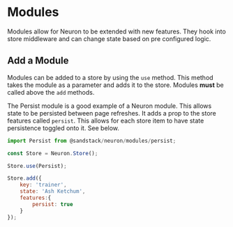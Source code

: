 # Modules

Modules allow for Neuron to be extended with new features. They hook into store middleware and can change state based on pre configured logic.

## Add a Module

Modules can be added to a store by using the `use` method. This method takes the module as a parameter and adds it to the store. Modules **must** be called above the `add` methods.

The Persist module is a good example of a Neuron module. This allows state to be persisted between page refreshes. It adds a prop to the store features called `persist`. This allows for each store item to have state persistence toggled onto it. See below.

```javascript
import Persist from @sandstack/neuron/modules/persist;

const Store = Neuron.Store();

Store.use(Persist);

Store.add({
    key: 'trainer',
    state: 'Ash Ketchum',
    features:{
        persist: true
    }
});

```
